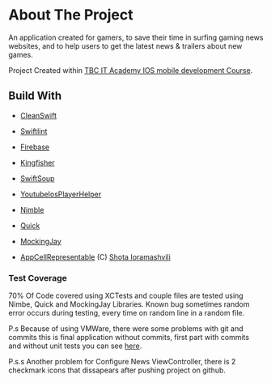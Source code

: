 # About The Project

An application created for gamers, to save their time in surfing gaming news websites, and to help users to get the latest news & trailers about new games.

Project Created within [TBC IT Academy IOS mobile development Course](https://www.tbcitacademy.ge/ios-mobile-development).

## Build With
* [CleanSwift](https://clean-swift.com/)
* [Swiftlint](https://github.com/realm/SwiftLint)
* [Firebase](https://github.com/firebase/firebase-ios-sdk)
* [Kingfisher](https://github.com/onevcat/Kingfisher)
* [SwiftSoup](https://github.com/scinfu/SwiftSoup)
* [YoutubeIosPlayerHelper](https://github.com/youtube/youtube-ios-player-helper)
* [Nimble](https://github.com/Quick/Nimble)
* [Quick](https://github.com/Quick/Quick)
* [MockingJay](https://github.com/kylef/Mockingjay)

* [AppCellRepresentable](https://medium.com/@sh.ioramashvili/%E1%83%9A%E1%83%90%E1%83%A6%E1%83%98-%E1%83%93%E1%83%90%E1%83%9B%E1%83%9D%E1%83%A3%E1%83%99%E1%83%98%E1%83%93%E1%83%94%E1%83%91%E1%83%94%E1%83%9A%E1%83%98-%E1%83%9B%E1%83%A0%E1%83%90%E1%83%95%E1%83%90%E1%83%9A-cell-%E1%83%90%E1%83%9C%E1%83%98-uitableview-1b2c80ce14b8) (C) [Shota Ioramashvili](https://gist.github.com/ioramashvili)

### Test Coverage
70% Of Code covered using XCTests and couple files are tested using Nimbe, Quick and MockingJay Libraries. Known bug sometimes random error occurs during testing, every time on random line in a random file. 

P.s Because of using VMWare, there were some problems with git and commits this is final application without commits, first part with commits and without unit tests you can see [here](https://github.com/Meskhii/GameNews).

P.s.s Another problem for Configure News ViewController, there is 2 checkmark icons that dissapears after pushing project on github.

